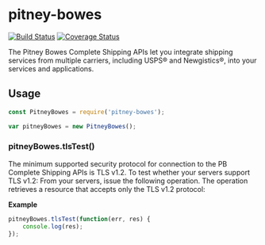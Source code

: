 # pitney-bowes

[![Build Status](https://travis-ci.org/mediocre/pitney-bowes.svg?branch=master)](https://travis-ci.org/mediocre/pitney-bowes)
[![Coverage Status](https://coveralls.io/repos/github/mediocre/pitney-bowes/badge.svg?branch=master)](https://coveralls.io/github/mediocre/pitney-bowes?branch=master)

The Pitney Bowes Complete Shipping APIs let you integrate shipping services from multiple carriers, including USPS® and Newgistics®, into your services and applications.

## Usage

```javascript
const PitneyBowes = require('pitney-bowes');

var pitneyBowes = new PitneyBowes();
```

### pitneyBowes.tlsTest()

The minimum supported security protocol for connection to the PB Complete Shipping APIs is TLS v1.2. To test whether your servers support TLS v1.2: From your servers, issue the following operation. The operation retrieves a resource that accepts only the TLS v1.2 protocol:

**Example**

```javascript
pitneyBowes.tlsTest(function(err, res) {
    console.log(res);
});
```